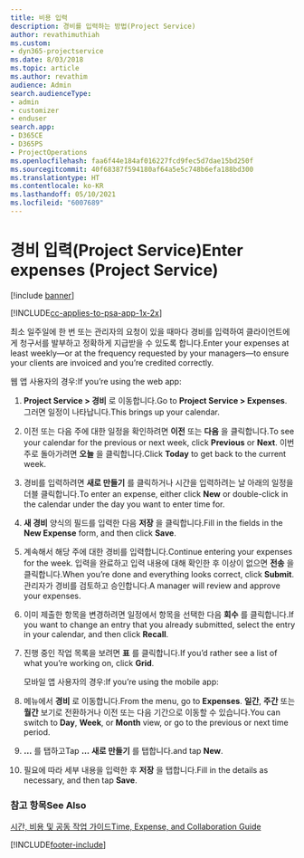 ```yaml
---
title: 비용 입력
description: 경비를 입력하는 방법(Project Service)
author: revathimuthiah
ms.custom:
- dyn365-projectservice
ms.date: 8/03/2018
ms.topic: article
ms.author: revathim
audience: Admin
search.audienceType:
- admin
- customizer
- enduser
search.app:
- D365CE
- D365PS
- ProjectOperations
ms.openlocfilehash: faa6f44e184af016227fcd9fec5d7dae15bd250f
ms.sourcegitcommit: 40f68387f594180af64a5e5c748b6efa188bd300
ms.translationtype: HT
ms.contentlocale: ko-KR
ms.lasthandoff: 05/10/2021
ms.locfileid: "6007689"
---
```

# <a name="enter-expenses-project-service"></a><span data-ttu-id="bb302-103">경비 입력(Project Service)</span><span class="sxs-lookup"><span data-stu-id="bb302-103">Enter expenses (Project Service)</span></span>

[!include [banner](../includes/psa-now-project-operations.md)]

[!INCLUDE[cc-applies-to-psa-app-1x-2x](../includes/cc-applies-to-psa-app-1x-2x.md)]

<span data-ttu-id="bb302-104">최소 일주일에 한 번 또는 관리자의 요청이 있을 때마다 경비를 입력하여 클라이언트에게 청구서를 발부하고 정확하게 지급받을 수 있도록 합니다.</span><span class="sxs-lookup"><span data-stu-id="bb302-104">Enter your expenses at least weekly—or at the frequency requested by your managers—to ensure your clients are invoiced and you’re credited correctly.</span></span>  
  
 <span data-ttu-id="bb302-105">웹 앱 사용자의 경우:</span><span class="sxs-lookup"><span data-stu-id="bb302-105">If you’re using the web app:</span></span>  
  
1. <span data-ttu-id="bb302-106">**Project Service > 경비** 로 이동합니다.</span><span class="sxs-lookup"><span data-stu-id="bb302-106">Go to **Project Service > Expenses**.</span></span> <span data-ttu-id="bb302-107">그러면 일정이 나타납니다.</span><span class="sxs-lookup"><span data-stu-id="bb302-107">This brings up your calendar.</span></span>  
  
2. <span data-ttu-id="bb302-108">이전 또는 다음 주에 대한 일정을 확인하려면 **이전** 또는 **다음** 을 클릭합니다.</span><span class="sxs-lookup"><span data-stu-id="bb302-108">To see your calendar for the previous or next week, click **Previous** or **Next**.</span></span> <span data-ttu-id="bb302-109">이번 주로 돌아가려면 **오늘** 을 클릭합니다.</span><span class="sxs-lookup"><span data-stu-id="bb302-109">Click **Today** to get back to the current week.</span></span>  
  
3. <span data-ttu-id="bb302-110">경비를 입력하려면 **새로 만들기** 를 클릭하거나 시간을 입력하려는 날 아래의 일정을 더블 클릭합니다.</span><span class="sxs-lookup"><span data-stu-id="bb302-110">To enter an expense, either click **New** or double-click in the calendar under the day you want to enter time for.</span></span>  
  
4. <span data-ttu-id="bb302-111">**새 경비** 양식의 필드를 입력한 다음 **저장** 을 클릭합니다.</span><span class="sxs-lookup"><span data-stu-id="bb302-111">Fill in the fields in the **New Expense** form, and then click **Save**.</span></span>  
  
5. <span data-ttu-id="bb302-112">계속해서 해당 주에 대한 경비를 입력합니다.</span><span class="sxs-lookup"><span data-stu-id="bb302-112">Continue entering your expenses for the week.</span></span> <span data-ttu-id="bb302-113">입력을 완료하고 입력 내용에 대해 확인한 후 이상이 없으면 **전송** 을 클릭합니다.</span><span class="sxs-lookup"><span data-stu-id="bb302-113">When you’re done and everything looks correct, click **Submit**.</span></span> <span data-ttu-id="bb302-114">관리자가 경비를 검토하고 승인합니다.</span><span class="sxs-lookup"><span data-stu-id="bb302-114">A manager will review and approve your expenses.</span></span>  
  
6. <span data-ttu-id="bb302-115">이미 제출한 항목을 변경하려면 일정에서 항목을 선택한 다음 **회수** 를 클릭합니다.</span><span class="sxs-lookup"><span data-stu-id="bb302-115">If you want to change an entry that you already submitted, select the entry in your calendar, and then click **Recall**.</span></span>  
  
7. <span data-ttu-id="bb302-116">진행 중인 작업 목록을 보려면 **표** 를 클릭합니다.</span><span class="sxs-lookup"><span data-stu-id="bb302-116">If you’d rather see a list of what you’re working on, click **Grid**.</span></span>  
  
   <span data-ttu-id="bb302-117">모바일 앱 사용자의 경우:</span><span class="sxs-lookup"><span data-stu-id="bb302-117">If you’re using the mobile app:</span></span>  
  
8. <span data-ttu-id="bb302-118">메뉴에서 **경비** 로 이동합니다.</span><span class="sxs-lookup"><span data-stu-id="bb302-118">From the menu, go to **Expenses**.</span></span>     <span data-ttu-id="bb302-119">**일간**, **주간** 또는 **월간** 보기로 전환하거나 이전 또는 다음 기간으로 이동할 수 있습니다.</span><span class="sxs-lookup"><span data-stu-id="bb302-119">You can switch to **Day**, **Week**, or **Month** view, or go to the previous or next time period.</span></span>  
  
9. <span data-ttu-id="bb302-120">**...** 를 탭하고</span><span class="sxs-lookup"><span data-stu-id="bb302-120">Tap **…**</span></span> <span data-ttu-id="bb302-121">**새로 만들기** 를 탭합니다.</span><span class="sxs-lookup"><span data-stu-id="bb302-121">and tap **New**.</span></span>  
  
10. <span data-ttu-id="bb302-122">필요에 따라 세부 내용을 입력한 후 **저장** 을 탭합니다.</span><span class="sxs-lookup"><span data-stu-id="bb302-122">Fill in the details as necessary, and then tap **Save**.</span></span>  
  
### <a name="see-also"></a><span data-ttu-id="bb302-123">참고 항목</span><span class="sxs-lookup"><span data-stu-id="bb302-123">See Also</span></span>  
 [<span data-ttu-id="bb302-124">시간, 비용 및 공동 작업 가이드</span><span class="sxs-lookup"><span data-stu-id="bb302-124">Time, Expense, and Collaboration Guide</span></span>](../psa/time-expense-collaboration-guide.md)


[!INCLUDE[footer-include](../includes/footer-banner.md)]